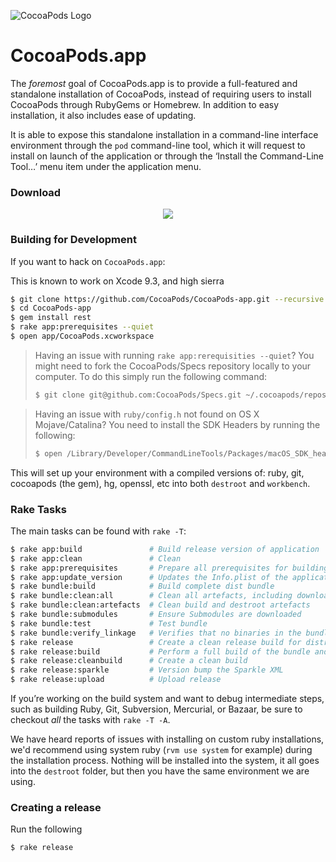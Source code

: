 ![CocoaPods Logo](https://raw.github.com/CocoaPods/shared_resources/master/assets/cocoapods-banner-readme.png)

# CocoaPods.app

The _foremost_ goal of CocoaPods.app is to provide a full-featured and standalone installation of
CocoaPods, instead of requiring users to install CocoaPods through RubyGems or Homebrew. In addition
to easy installation, it also includes ease of updating.

It is able to expose this standalone installation in a command-line interface environment through
the `pod` command-line tool, which it will request to install on launch of the application or
through the ‘Install the Command-Line Tool…’ menu item under the application menu.

### Download

<p align="center">
<a href="https://github.com/CocoaPods/CocoaPods-app/releases/latest">
  <img src="https://raw.githubusercontent.com/CocoaPods/CocoaPods-app/master/assets/screenshot.png" />
  <a/>
</p>

### Building for Development

If you want to hack on `CocoaPods.app`:

This is known to work on Xcode 9.3, and high sierra

```sh
$ git clone https://github.com/CocoaPods/CocoaPods-app.git --recursive
$ cd CocoaPods-app
$ gem install rest
$ rake app:prerequisites --quiet
$ open app/CocoaPods.xcworkspace
```

> Having an issue with running `rake app:rerequisities --quiet`? You might need to fork the CocoaPods/Specs repository locally to your computer. To do this simply run the following command:
>
> ```sh
> $ git clone git@github.com:CocoaPods/Specs.git ~/.cocoapods/repos/master --depth=1
> ```

> Having an issue with `ruby/config.h` not found on OS X Mojave/Catalina? You need to install the SDK Headers by running the following:
>
> ```sh
> $ open /Library/Developer/CommandLineTools/Packages/macOS_SDK_headers_for_macOS_10.14.pkg
> ```

This will set up your environment with a compiled versions of: ruby, git, cocoapods (the gem), hg, openssl, etc into both `destroot` and `workbench`.

### Rake Tasks

The main tasks can be found with `rake -T`:

```sh
$ rake app:build               # Build release version of application
$ rake app:clean               # Clean
$ rake app:prerequisites       # Prepare all prerequisites for building the app
$ rake app:update_version      # Updates the Info.plist of the application to reflect the CocoaPods version
$ rake bundle:build            # Build complete dist bundle
$ rake bundle:clean:all        # Clean all artefacts, including downloads
$ rake bundle:clean:artefacts  # Clean build and destroot artefacts
$ rake bundle:submodules       # Ensure Submodules are downloaded
$ rake bundle:test             # Test bundle
$ rake bundle:verify_linkage   # Verifies that no binaries in the bundle link to incorrect dylibs
$ rake release                 # Create a clean release build for distribution
$ rake release:build           # Perform a full build of the bundle and app
$ rake release:cleanbuild      # Create a clean build
$ rake release:sparkle         # Version bump the Sparkle XML
$ rake release:upload          # Upload release
```

If you’re working on the build system and want to debug intermediate steps, such as building Ruby,
Git, Subversion, Mercurial, or Bazaar, be sure to checkout _all_ the tasks with `rake -T -A`.

We have heard reports of issues with installing on custom ruby installations, we'd recommend using system ruby (`rvm use system` for example) during the installation process. Nothing will be installed into the system, it all goes into the `destroot` folder, but then you have the same environment we are using.

### Creating a release

Run the following

```sh
$ rake release
```
